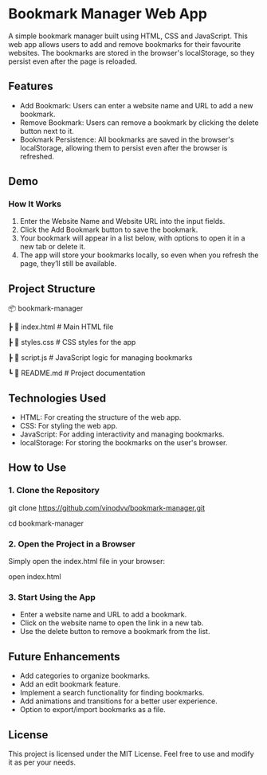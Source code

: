 # Bookmark Manager Web App
A simple bookmark manager built using HTML, CSS and JavaScript. This web app allows users to add and remove bookmarks for their favourite websites. The bookmarks are stored in the browser's localStorage, so they persist even after the page is reloaded.

## Features
* Add Bookmark: Users can enter a website name and URL to add a new bookmark.
* Remove Bookmark: Users can remove a bookmark by clicking the delete button next to it.
* Bookmark Persistence: All bookmarks are saved in the browser's localStorage, allowing them to persist even after the browser is refreshed.

## Demo

### How It Works
1. Enter the Website Name and Website URL into the input fields.
2. Click the Add Bookmark button to save the bookmark.
3. Your bookmark will appear in a list below, with options to open it in a new tab or delete it.
4. The app will store your bookmarks locally, so even when you refresh the page, they’ll still be available.

## Project Structure

📦 bookmark-manager

 ┣ 📜 index.html           # Main HTML file
 
 ┣ 📜 styles.css           # CSS styles for the app
 
 ┣ 📜 script.js            # JavaScript logic for managing bookmarks
 
 ┗ 📜 README.md            # Project documentation
 
 
## Technologies Used
* HTML: For creating the structure of the web app.
* CSS: For styling the web app.
* JavaScript: For adding interactivity and managing bookmarks.
* localStorage: For storing the bookmarks on the user's browser.
  
## How to Use
### 1. Clone the Repository

git clone https://github.com/vinodvv/bookmark-manager.git

cd bookmark-manager

### 2. Open the Project in a Browser
Simply open the index.html file in your browser:

open index.html

### 3. Start Using the App
* Enter a website name and URL to add a bookmark.
* Click on the website name to open the link in a new tab.
* Use the delete button to remove a bookmark from the list.

## Future Enhancements
* Add categories to organize bookmarks.
* Add an edit bookmark feature.
* Implement a search functionality for finding bookmarks.
* Add animations and transitions for a better user experience.
* Option to export/import bookmarks as a file.

## License
This project is licensed under the MIT License. Feel free to use and modify it as per your needs.

